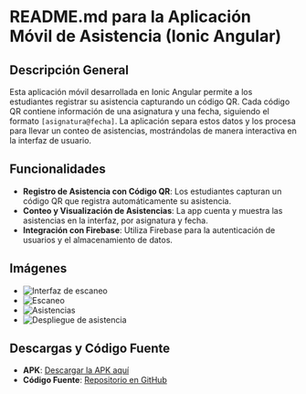 # README.md para la Aplicación Móvil de Asistencia (Ionic Angular)

## Descripción General
Esta aplicación móvil desarrollada en Ionic Angular permite a los estudiantes registrar su asistencia capturando un código QR. Cada código QR contiene información de una asignatura y una fecha, siguiendo el formato `[asignatura@fecha]`. La aplicación separa estos datos y los procesa para llevar un conteo de asistencias, mostrándolas de manera interactiva en la interfaz de usuario.

## Funcionalidades
- **Registro de Asistencia con Código QR**: Los estudiantes capturan un código QR que registra automáticamente su asistencia.
- **Conteo y Visualización de Asistencias**: La app cuenta y muestra las asistencias en la interfaz, por asignatura y fecha.
- **Integración con Firebase**: Utiliza Firebase para la autenticación de usuarios y el almacenamiento de datos.

## Imágenes
- ![Interfaz de escaneo](https://i.imgur.com/btvUZJk.jpg)
- ![Escaneo](https://i.imgur.com/zorXr6r.jpg)
- ![Asistencias](https://i.imgur.com/4ypIYQC.jpg)
- ![Despliegue de asistencia](https://i.imgur.com/QiLm1yG.jpg)

## Descargas y Código Fuente
- **APK**: [Descargar la APK aquí](https://www.mediafire.com/file/roxbpxtuagqzpfq/app-debug.apk/file)
- **Código Fuente**: [Repositorio en GitHub](https://github.com/MiguelGaticaBestNick123/app)
